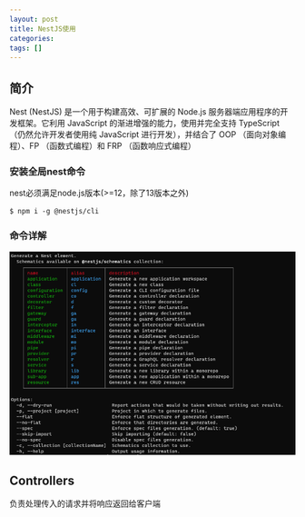 ```yaml
---
layout: post
title: NestJS使用
categories: 
tags: []
---
```


## 简介
Nest (NestJS) 是一个用于构建高效、可扩展的 Node.js 服务器端应用程序的开发框架。它利用 JavaScript 的渐进增强的能力，使用并完全支持 TypeScript （仍然允许开发者使用纯 JavaScript 进行开发），并结合了 OOP （面向对象编程）、FP （函数式编程）和 FRP （函数响应式编程）

### 安装全局nest命令
nest必须满足node.js版本(>=12，除了13版本之外)
```shell
$ npm i -g @nestjs/cli
```

### 命令详解
![nest命令行](../assets/images/nest_command.png)

## Controllers
负责处理传入的请求并将响应返回给客户端

